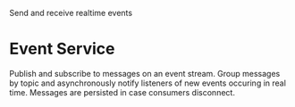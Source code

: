 Send and receive realtime events

# Event Service

Publish and subscribe to messages on an event stream. Group messages by topic and asynchronously 
notify listeners of new events occuring in real time. Messages are persisted in case consumers 
disconnect.
